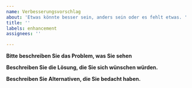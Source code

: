```yaml
---
name: Verbesserungsvorschlag
about: 'Etwas könnte besser sein, anders sein oder es fehlt etwas. '
title: ''
labels: enhancement
assignees: ''

---
```


**Bitte beschreiben Sie das Problem, was Sie sehen**


**Beschreiben Sie die Lösung, die Sie sich wünschen würden.**


**Beschreiben Sie Alternativen, die Sie bedacht haben.**
